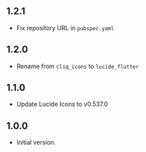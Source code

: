 ## 1.2.1

- Fix repository URL in `pubspec.yaml`

## 1.2.0

- Rename from `cliq_icons` to `lucide_flutter`

## 1.1.0

- Update Lucide Icons to v0.537.0 

## 1.0.0

- Initial version.
